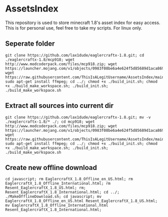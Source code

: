 # AssetsIndex
This repository is used to store minecraft 1.8's asset index for easy access. This is for personal use, feel free to take my scripts.
For linux only.


## Seperate folder

```
git clone https://github.com/lax1dude/eaglercraftx-1.8.git; cd ./eaglercraftx-1.8/mcp918; wget http://www.modcoderpack.com/files/mcp918.zip; wget https://launcher.mojang.com/v1/objects/0983f08be6a4e624f5d85689d1aca869ed99c738/client.jar; wget https://raw.githubusercontent.com/ThisIsALegitUsername/AssetsIndex/main/1.8.json; sudo apt-get install ffmpeg; cd ../; chmod +x ./build_init.sh; chmod +x ./build_make_workspace.sh; ./build_init.sh; ./build_make_workspace.sh
```

## Extract all sources into current dir

```
git clone https://github.com/lax1dude/eaglercraftx-1.8.git; mv -v ./eaglercraftx-1.8/* ./; cd mcp918; wget http://www.modcoderpack.com/files/mcp918.zip; wget https://launcher.mojang.com/v1/objects/0983f08be6a4e624f5d85689d1aca869ed99c738/client.jar; wget https://raw.githubusercontent.com/ThisIsALegitUsername/AssetsIndex/main/1.8.json; sudo apt-get install ffmpeg; cd ../; chmod +x ./build_init.sh; chmod +x ./build_make_workspace.sh; ./build_init.sh; ./build_make_workspace.sh
```

## Create new offline download

```
cd javascript; rm EaglercraftX_1.8_Offline_en_US.html; rm EaglercraftX_1.8_Offline_International.html; rm Resent_EaglercraftX_1.8_US.html; rm; Resent_EaglercraftX_1.8_International.html; cd ../; ./MakeOfflineDownload.sh; cd javascript; mv EaglercraftX_1.8_Offline_en_US.html Resent_EaglercraftX_1.8_US.html; mv EaglercraftX_1.8_Offline_International.html Resent_EaglercraftX_1.8_International.html;
```
